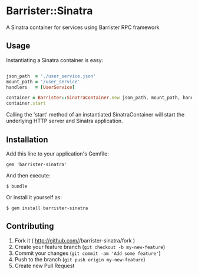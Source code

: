 # Barrister::Sinatra

A Sinatra container for services using Barrister RPC framework

## Usage

Instantiating a Sinatra container is easy:

```ruby

json_path  = './user_service.json'
mount_path = '/user_service'
handlers   = [UserService]

container = Barrister::SinatraContainer.new json_path, mount_path, handlers
container.start

```

Calling the 'start' method of an instantiated SinatraContainer will start the
underlying HTTP server and Sinatra application.

## Installation

Add this line to your application's Gemfile:

    gem 'barrister-sinatra'

And then execute:

    $ bundle

Or install it yourself as:

    $ gem install barrister-sinatra

## Contributing

1. Fork it ( http://github.com/<my-github-username>/barrister-sinatra/fork )
2. Create your feature branch (`git checkout -b my-new-feature`)
3. Commit your changes (`git commit -am 'Add some feature'`)
4. Push to the branch (`git push origin my-new-feature`)
5. Create new Pull Request
